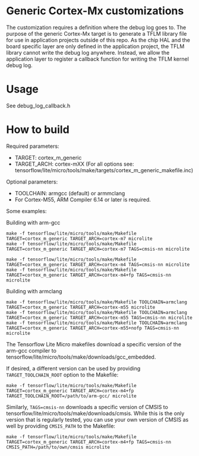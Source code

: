 <!-- mdformat off(b/169948621#comment2) -->

# Generic Cortex-Mx customizations

The customization requires a definition where the debug log goes to. The purpose
of the generic Cortex-Mx target is to generate a TFLM library file for use in
application projects outside of this repo. As the chip HAL and the board
specific layer are only defined in the application project, the TFLM library
cannot write the debug log anywhere. Instead, we allow the application layer to
register a callback function for writing the TFLM kernel debug log.

# Usage

See debug_log_callback.h

# How to build

Required parameters:

  - TARGET: cortex_m_generic
  - TARGET_ARCH: cortex-mXX (For all options see: tensorflow/lite/micro/tools/make/targets/cortex_m_generic_makefile.inc)

Optional parameters:

  - TOOLCHAIN: armgcc (default) or armmclang
  - For Cortex-M55, ARM Compiler 6.14 or later is required.

Some examples:

Building with arm-gcc

```
make -f tensorflow/lite/micro/tools/make/Makefile TARGET=cortex_m_generic TARGET_ARCH=cortex-m7 microlite
make -f tensorflow/lite/micro/tools/make/Makefile TARGET=cortex_m_generic TARGET_ARCH=cortex-m7 TAGS=cmsis-nn microlite

make -f tensorflow/lite/micro/tools/make/Makefile TARGET=cortex_m_generic TARGET_ARCH=cortex-m4 TAGS=cmsis-nn microlite
make -f tensorflow/lite/micro/tools/make/Makefile TARGET=cortex_m_generic TARGET_ARCH=cortex-m4+fp TAGS=cmsis-nn microlite
```

Building with armclang

```
make -f tensorflow/lite/micro/tools/make/Makefile TOOLCHAIN=armclang TARGET=cortex_m_generic TARGET_ARCH=cortex-m55 microlite
make -f tensorflow/lite/micro/tools/make/Makefile TOOLCHAIN=armclang TARGET=cortex_m_generic TARGET_ARCH=cortex-m55 TAGS=cmsis-nn microlite
make -f tensorflow/lite/micro/tools/make/Makefile TOOLCHAIN=armclang TARGET=cortex_m_generic TARGET_ARCH=cortex-m55+nofp TAGS=cmsis-nn microlite
```

The Tensorflow Lite Micro makefiles download a specific version of the arm-gcc
compiler to tensorflow/lite/micro/tools/make/downloads/gcc_embedded.

If desired, a different version can be used by providing `TARGET_TOOLCHAIN_ROOT`
option to the Makefile:

```
make -f tensorflow/lite/micro/tools/make/Makefile TARGET=cortex_m_generic TARGET_ARCH=cortex-m4+fp TARGET_TOOLCHAIN_ROOT=/path/to/arm-gcc/ microlite
```

Similarly, `TAGS=cmsis-nn` downloads a specific version of CMSIS to
tensorflow/lite/micro/tools/make/downloads/cmsis. While this is the only version
that is regularly tested, you can use your own version of CMSIS as well by
providing `CMSIS_PATH` to the Makefile:

```
make -f tensorflow/lite/micro/tools/make/Makefile TARGET=cortex_m_generic TARGET_ARCH=cortex-m4+fp TAGS=cmsis-nn CMSIS_PATH=/path/to/own/cmsis microlite
```

